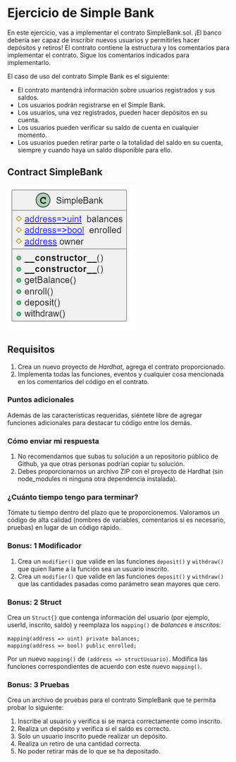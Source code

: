 # Ejercicio de Simple Bank

En este ejercicio, vas a implementar el contrato SimpleBank.sol. ¡El banco debería ser capaz de inscribir nuevos usuarios y permitirles hacer depósitos y retiros! El contrato contiene la estructura y los comentarios para implementar el contrato. Sigue los comentarios indicados para implementarlo.

El caso de uso del contrato Simple Bank es el siguiente:

- El contrato mantendrá información sobre usuarios registrados y sus saldos.
- Los usuarios podrán registrarse en el Simple Bank.
- Los usuarios, una vez registrados, pueden hacer depósitos en su cuenta.
- Los usuarios pueden verificar su saldo de cuenta en cualquier momento.
- Los usuarios pueden retirar parte o la totalidad del saldo en su cuenta, siempre y cuando haya un saldo disponible para ello.

## Contract SimpleBank

![Contract SimpleBank](simpleBankUML.png)

## Requisitos

1. Crea un nuevo proyecto de _Hardhat_, agrega el contrato proporcionado.
2. Implementa todas las funciones, eventos y cualquier cosa mencionada en los comentarios del código en el contrato.

### Puntos adicionales

Además de las características requeridas, siéntete libre de agregar funciones adicionales para destacar tu código entre los demás.

### Cómo enviar mi respuesta

1. No recomendamos que subas tu solución a un repositorio público de Github, ya que otras personas podrían copiar tu solución.
2. Debes proporcionarnos un archivo ZIP con el proyecto de Hardhat (sin node_modules ni ninguna otra dependencia instalada).

### ¿Cuánto tiempo tengo para terminar?

Tómate tu tiempo dentro del plazo que te proporcionemos. Valoramos un código de alta calidad (nombres de variables, comentarios si es necesario, pruebas) en lugar de un código rápido.

### Bonus: 1 Modificador

1. Crea un `modifier()` que valide en las funciones `deposit()` y `withdraw()` que quien llame a la función sea un usuario inscrito.
2. Crea un `modifier()` que valide en las funciones `deposit()` y `withdraw()` que las cantidades pasadas como parámetro sean mayores que cero.

### Bonus: 2 Struct

Crea un `Struct{}` que contenga información del usuario (por ejemplo, userId, inscrito, saldo) y reemplaza los `mapping()` de _balances_ e _inscritos_:

```solidity
mapping(address => uint) private balances;
mapping(address => bool) public enrolled;
```

Por un nuevo `mapping()` de `(address => structUsuario)`.
Modifica las funciones correspondientes de acuerdo con este nuevo `mapping()`.

### Bonus: 3 Pruebas

Crea un archivo de pruebas para el contrato SimpleBank que te permita probar lo siguiente:

1. Inscribe al usuario y verifica si se marca correctamente como inscrito.
2. Realiza un depósito y verifica si el saldo es correcto.
3. Solo un usuario inscrito puede realizar un depósito.
4. Realiza un retiro de una cantidad correcta.
5. No poder retirar más de lo que se ha depositado.

